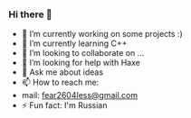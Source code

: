 ### Hi there 👋
- 🔭 I’m currently working on some projects :)
- 🌱 I’m currently learning C++
- 👯 I’m looking to collaborate on ...
- 🤔 I’m looking for help with Haxe
- 💬 Ask me about ideas
- 📫 How to reach me: 
- mail: fear2604less@gmail.com
- ⚡ Fun fact: I'm Russian
<!--
**MaksimSerebryakov/MaksimSerebryakov** is a ✨ _special_ ✨ repository because its `README.md` (this file) appears on your GitHub profile.

Here are some ideas to get you started:
-->
